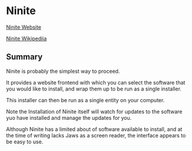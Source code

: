 # Ninite

[Ninite Website](https://ninite.com/)

[Ninite Wikipediia](https://en.wikipedia.org/wiki/Ninite)

## Summary

Ninite is probably the simplest way to proceed. 

It provides a website frontend with which you can select the software that you would like to install, and wrap them up to be run as a single installer.

This installer can then be run as a single entity on your computer.

Note the Installation of Ninite itself will watch for updates to the software yuo have installed and manage the updates for you.

Although Ninite has a limited about of software available to install, and at the time of writing lacks Jaws as a screen reader, the interface appears to be easy to use.